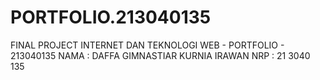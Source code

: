 # PORTFOLIO.213040135
FINAL PROJECT INTERNET DAN TEKNOLOGI WEB - PORTFOLIO - 213040135
NAMA : DAFFA GIMNASTIAR KURNIA IRAWAN
NRP  : 21 3040 135
